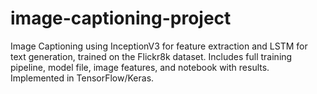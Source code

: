 # image-captioning-project
Image Captioning using InceptionV3 for feature extraction and LSTM for text generation, trained on the Flickr8k dataset. Includes full training pipeline, model file, image features, and notebook with results. Implemented in TensorFlow/Keras.
